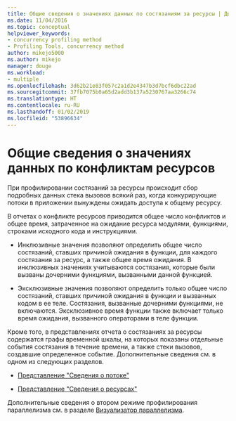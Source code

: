 ```yaml
---
title: Общие сведения о значениях данных по состязаниям за ресурсы | Документы Майкрософт
ms.date: 11/04/2016
ms.topic: conceptual
helpviewer_keywords:
- concurrency profiling method
- Profiling Tools, concurrency method
author: mikejo5000
ms.author: mikejo
manager: douge
ms.workload:
- multiple
ms.openlocfilehash: 3d62b21e83f057c2a1d2e4347b3d7bcf6dbc22ad
ms.sourcegitcommit: 37fb7075b0a65d2add3b137a5230767aa3266c74
ms.translationtype: HT
ms.contentlocale: ru-RU
ms.lasthandoff: 01/02/2019
ms.locfileid: "53896634"
---
```

# <a name="understand-resource-contention-data-values"></a>Общие сведения о значениях данных по конфликтам ресурсов

При профилировании состязаний за ресурсы происходит сбор подробных данных стека вызовов всякий раз, когда конкурирующие потоки в приложении вынуждены ожидать доступа к общему ресурсу.

В отчетах о конфликте ресурсов приводится общее число конфликтов и общее время, затраченное на ожидание ресурса модулями, функциями, строками исходного кода и инструкциями.

- Инклюзивные значения позволяют определить общее число состязаний, ставших причиной ожидания в функции, для каждого состязания за ресурс, а также общее время ожидания.  В инклюзивных значениях учитываются состязания, которые были вызваны дочерними функциями, вызванными данной функцией.

- Эксклюзивные значения позволяют определить только общее число состязаний, ставших причиной ожидания в функции и вызванных кодом в ее теле. Состязания, вызванные дочерними функциями, не включаются. Эксклюзивное время функции также включает только время ожидания, вызванного операторами в теле функции.

Кроме того, в представлениях отчета о состязаниях за ресурсы содержатся графы временной шкалы, на которых показаны отдельные события состязания в течение времени, а также стеки вызовов, создавшие определенное событие. Дополнительные сведения см. в одном из следующих разделов.

- [Представление "Сведения о потоке"](../profiling/thread-details-view-contention-data.md)

- [Представление "Сведения о ресурсах"](../profiling/resource-details-view-contention-data.md)

Дополнительные сведения о втором режиме профилирования параллелизма см. в разделе [Визуализатор параллелизма](../profiling/concurrency-visualizer.md).